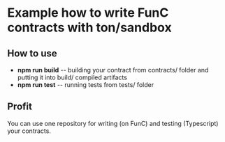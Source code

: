 # Example how to write FunC contracts with ton/sandbox


## How to use
- **npm run build** -- building your contract from contracts/ folder and putting it into build/ compiled artifacts
- **npm run test** -- running tests from tests/ folder

## Profit
You can use one repository for writing (on FunC) and testing (Typescript) your contracts.

